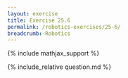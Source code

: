 ```yaml
---
layout: exercise
title: Exercise 25.6
permalink: /robotics-exercises/25-6/
breadcrumb: Robotics
---
```


{% include mathjax_support %}

<div><i class="arrow-up loader" data-chapter="robotics-exercises" data-exercise="ex_6" data-rating="0"></i></div>
{% include_relative question.md %}
